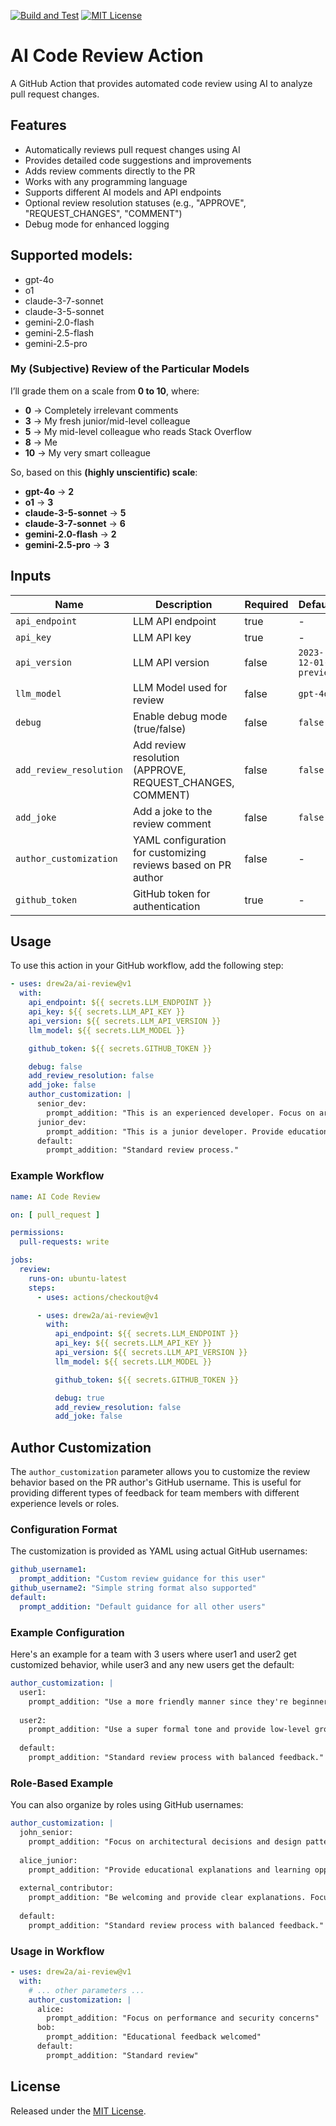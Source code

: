 [![Build and Test](https://github.com/drew2a/ai-review/actions/workflows/ci.yml/badge.svg)](https://github.com/drew2a/ai-review/actions/workflows/ci.yml) [![MIT License](https://img.shields.io/badge/License-MIT-green.svg)](https://choosealicense.com/licenses/mit/)

# AI Code Review Action

A GitHub Action that provides automated code review using AI to analyze pull request changes.

## Features

- Automatically reviews pull request changes using AI
- Provides detailed code suggestions and improvements
- Adds review comments directly to the PR
- Works with any programming language
- Supports different AI models and API endpoints
- Optional review resolution statuses (e.g., "APPROVE", "REQUEST_CHANGES", "COMMENT")
- Debug mode for enhanced logging

## Supported models:

- gpt-4o
- o1
- claude-3-7-sonnet
- claude-3-5-sonnet
- gemini-2.0-flash
- gemini-2.5-flash
- gemini-2.5-pro

### My (Subjective) Review of the Particular Models

I’ll grade them on a scale from **0 to 10**, where:

- **0** → Completely irrelevant comments
- **3** → My fresh junior/mid-level colleague
- **5** → My mid-level colleague who reads Stack Overflow
- **8** → Me
- **10** → My very smart colleague

So, based on this **(highly unscientific) scale**:

- **gpt-4o** → **2**
- **o1** → **3**
- **claude-3-5-sonnet** → **5**
- **claude-3-7-sonnet** → **6**
- **gemini-2.0-flash** → **2**
- **gemini-2.5-pro** → **3**

## Inputs

| Name                    | Description                                               | Required | Default              |
|-------------------------|-----------------------------------------------------------|----------|----------------------|
| `api_endpoint`          | LLM API endpoint                                          | true     | -                    |
| `api_key`               | LLM API key                                               | true     | -                    |
| `api_version`           | LLM API version                                           | false    | `2023-12-01-preview` |
| `llm_model`             | LLM Model used for review                                 | false    | `gpt-4o`             |
| `debug`                 | Enable debug mode (true/false)                            | false    | `false`              |
| `add_review_resolution` | Add review resolution (APPROVE, REQUEST_CHANGES, COMMENT) | false    | `false`              |
| `add_joke`              | Add a joke to the review comment                          | false    | `false`              |
| `author_customization`  | YAML configuration for customizing reviews based on PR author | false | -                    |
| `github_token`          | GitHub token for authentication                           | true     | -                    |

## Usage

To use this action in your GitHub workflow, add the following step:

```yaml
- uses: drew2a/ai-review@v1
  with:
    api_endpoint: ${{ secrets.LLM_ENDPOINT }}
    api_key: ${{ secrets.LLM_API_KEY }}
    api_version: ${{ secrets.LLM_API_VERSION }}
    llm_model: ${{ secrets.LLM_MODEL }}

    github_token: ${{ secrets.GITHUB_TOKEN }}

    debug: false
    add_review_resolution: false
    add_joke: false
    author_customization: |
      senior_dev:
        prompt_addition: "This is an experienced developer. Focus on architecture and design patterns."
      junior_dev:
        prompt_addition: "This is a junior developer. Provide educational feedback and explanations."
      default:
        prompt_addition: "Standard review process."
```

### Example Workflow

```yaml
name: AI Code Review

on: [ pull_request ]

permissions:
  pull-requests: write

jobs:
  review:
    runs-on: ubuntu-latest
    steps:
      - uses: actions/checkout@v4

      - uses: drew2a/ai-review@v1
        with:
          api_endpoint: ${{ secrets.LLM_ENDPOINT }}
          api_key: ${{ secrets.LLM_API_KEY }}
          api_version: ${{ secrets.LLM_API_VERSION }}
          llm_model: ${{ secrets.LLM_MODEL }}

          github_token: ${{ secrets.GITHUB_TOKEN }}

          debug: true
          add_review_resolution: false
          add_joke: false
```

## Author Customization

The `author_customization` parameter allows you to customize the review behavior based on the PR author's GitHub username. This is useful for providing different types of feedback for team members with different experience levels or roles.

### Configuration Format

The customization is provided as YAML using actual GitHub usernames:

```yaml
github_username1:
  prompt_addition: "Custom review guidance for this user"
github_username2: "Simple string format also supported"
default:
  prompt_addition: "Default guidance for all other users"
```

### Example Configuration

Here's an example for a team with 3 users where user1 and user2 get customized behavior, while user3 and any new users get the default:

```yaml
author_customization: |
  user1:
    prompt_addition: "Use a more friendly manner since they're beginners. Give more examples and explanations to help them learn."
  
  user2:
    prompt_addition: "Use a super formal tone and provide low-level grounding. Focus on technical precision and detailed analysis."
  
  default:
    prompt_addition: "Standard review process with balanced feedback."
```

### Role-Based Example

You can also organize by roles using GitHub usernames:

```yaml
author_customization: |
  john_senior:
    prompt_addition: "Focus on architectural decisions and design patterns. This developer prefers concise, high-level feedback."
  
  alice_junior:
    prompt_addition: "Provide educational explanations and learning opportunities. Focus on best practices and code quality fundamentals."
  
  external_contributor:
    prompt_addition: "Be welcoming and provide clear explanations. Focus on project conventions and coding standards."
  
  default:
    prompt_addition: "Standard review process with balanced feedback."
```

### Usage in Workflow

```yaml
- uses: drew2a/ai-review@v1
  with:
    # ... other parameters ...
    author_customization: |
      alice:
        prompt_addition: "Focus on performance and security concerns"
      bob:
        prompt_addition: "Educational feedback welcomed"
      default:
        prompt_addition: "Standard review"
```

## License

Released under the [MIT License](LICENSE).

